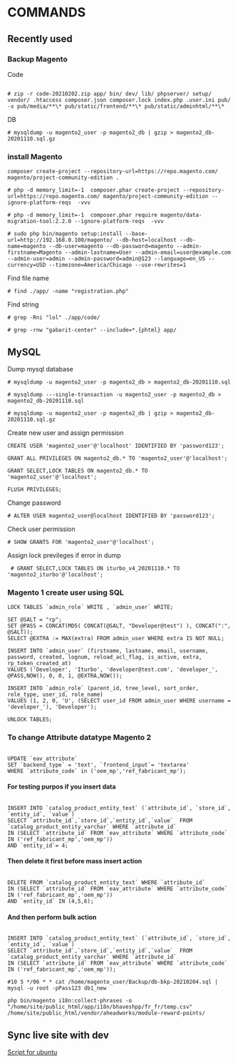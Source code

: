 # COMMANDS

## Recently used

### Backup Magento 

Code

```

# zip -r code-20210202.zip app/ bin/ dev/ lib/ phpserver/ setup/ vendor/ .htaccess composer.json composer.lock index.php .user.ini pub/ -x pub/media/**\* pub/static/frontend/**\* pub/static/adminhtml/**\*

```

DB

```
# mysqldump -u magento2_user -p magento2_db | gzip > magento2_db-20201110.sql.gz

```


### install Magento

`
 composer create-project --repository-url=https://repo.magento.com/ magento/project-community-edition .
`

```
# php -d memory_limit=-1  composer.phar create-project --repository-url=https://repo.magento.com/ magento/project-community-edition --ignore-platform-reqs  -vvv
```

```
# php -d memory_limit=-1  composer.phar require magento/data-migration-tool:2.2.0 --ignore-platform-reqs  -vvv
```

```
# sudo php bin/magento setup:install --base-url=http://192.168.0.100/magento/ --db-host=localhost --db-name=magento --db-user=magento --db-password=magento --admin-firstname=Magento --admin-lastname=User --admin-email=user@example.com --admin-user=admin --admin-password=admin@123 --language=en_US --currency=USD --timezone=America/Chicago --use-rewrites=1

```

Find file name

 ` # find ./app/ -name "registration.php" `
 
Find string 

 ` # grep -Rni "lol" ./app/code/ ` 
 
 ` # grep -rnw "gabarit-center" --include=*.{phtml} app/ ` 


## MySQL

Dump mysql database

` # mysqldump -u magento2_user -p magento2_db > magento2_db-20201110.sql `

` # mysqldump ---single-transaction -u magento2_user -p magento2_db > magento2_db-20201110.sql `

` # mysqldump -u magento2_user -p magento2_db | gzip > magento2_db-20201110.sql.gz `

Create new user and assign permission

```
CREATE USER 'magento2_user'@'localhost' IDENTIFIED BY 'password123';

GRANT ALL PRIVILEGES ON magento2_db.* TO 'magento2_user'@'localhost';

GRANT SELECT,LOCK TABLES ON magento2_db.* TO 'magento2_user'@'localhost';

FLUSH PRIVILEGES;

```

Change password

` # ALTER USER magento2_user@localhost IDENTIFIED BY 'password123'; `

Check user permission

` # SHOW GRANTS FOR 'magento2_user'@'localhost'; `

Assign lock previleges if error in dump

` # GRANT SELECT,LOCK TABLES ON iturbo_v4_20201110.* TO 'magento2_iturbo'@'localhost';`

### Magento 1 create user using SQL

```
LOCK TABLES `admin_role` WRITE , `admin_user` WRITE;
 
SET @SALT = "rp";
SET @PASS = CONCAT(MD5( CONCAT(@SALT, "Developer@test") ), CONCAT(":", @SALT));
SELECT @EXTRA := MAX(extra) FROM admin_user WHERE extra IS NOT NULL;
 
INSERT INTO `admin_user` (firstname, lastname, email, username, password, created, lognum, reload_acl_flag, is_active, extra, rp_token_created_at) 
VALUES ('Developer', 'Iturbo', 'developer@test.com', 'developer_', @PASS,NOW(), 0, 0, 1, @EXTRA,NOW());
 
INSERT INTO `admin_role` (parent_id, tree_level, sort_order, role_type, user_id, role_name) 
VALUES (1, 2, 0, 'U', (SELECT user_id FROM admin_user WHERE username = 'developer_'), 'Developer');
 
UNLOCK TABLES;

```

### To change Attribute datatype Magento 2

```

UPDATE `eav_attribute` 
SET `backend_type` = 'text', `frontend_input`= 'textarea' 
WHERE `attribute_code` in ('oem_mp','ref_fabricant_mp');

```

#### For testing purpos if you insert data 

```

INSERT INTO `catalog_product_entity_text` (`attribute_id`, `store_id`, `entity_id`, `value`)
SELECT `attribute_id`,`store_id`,`entity_id`,`value`  FROM `catalog_product_entity_varchar` WHERE `attribute_id` 
IN (SELECT `attribute_id` FROM `eav_attribute` WHERE `attribute_code` IN ('ref_fabricant_mp','oem_mp'))
AND `entity_id`= 4; 

```

#### Then delete it first before mass insert action

```

DELETE FROM `catalog_product_entity_text` WHERE `attribute_id` 
IN (SELECT `attribute_id` FROM `eav_attribute` WHERE `attribute_code` IN ('ref_fabricant_mp','oem_mp'))
AND `entity_id` IN (4,5,6); 

```

#### And then perform bulk action

```

INSERT INTO `catalog_product_entity_text` (`attribute_id`, `store_id`, `entity_id`, `value`)
SELECT `attribute_id`,`store_id`,`entity_id`,`value`  FROM `catalog_product_entity_varchar` WHERE `attribute_id` 
IN (SELECT `attribute_id` FROM `eav_attribute` WHERE `attribute_code` IN ('ref_fabricant_mp','oem_mp'));

```

```
#10 5 */06 * * cat /home/magento_user/Backup/db-bkp-20210204.sql | mysql -u root -pPass123 db1_new

```

```
php bin/magento i18n:collect-phrases -o "/home/site/public_html/app/i18n/bhaveshpp/fr_fr/temp.csv" /home/site/public_html/vendor/aheadworks/module-reward-points/

```


## Sync live site with dev

[Script for ubuntu](https://bhaveshpp.github.io/cmd/linux/sync-with-live/)

